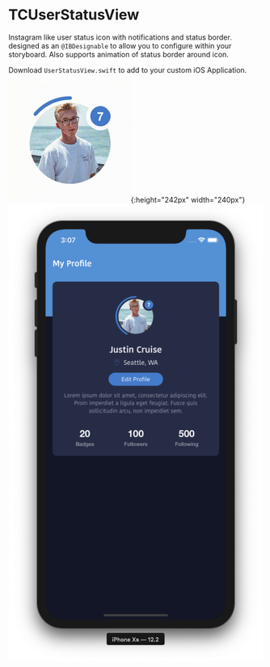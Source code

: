 # TCUserStatusView
 Instagram like user status icon with notifications and status border. designed as an `@IBDesignable` to allow you to configure within your storyboard. Also supports animation of status border around icon.

 Download `UserStatusView.swift` to add to your custom iOS Application.

![UserStatusView Gif](/USV.gif){:height="242px" width="240px"}
![UserStatusView ScreenShot](/USVScreenShot.png)
